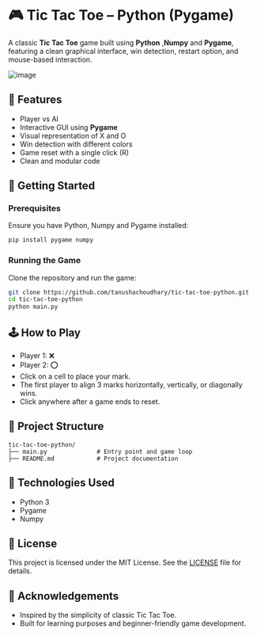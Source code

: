 # 🎮 Tic Tac Toe – Python (Pygame)

A classic **Tic Tac Toe** game built using **Python** ,**Numpy** and **Pygame**, featuring a clean graphical interface, win detection, restart option, and mouse-based interaction.

![image](https://github.com/user-attachments/assets/7ad0ff71-4b64-45b8-8a77-a6e3655e97b3)

## 🧠 Features

- Player vs AI
- Interactive GUI using **Pygame**
- Visual representation of X and O
- Win detection with different colors
- Game reset with a single click (R)
- Clean and modular code

## 🚀 Getting Started

### Prerequisites

Ensure you have Python, Numpy and Pygame installed:

```bash
pip install pygame numpy
````

### Running the Game

Clone the repository and run the game:

```bash
git clone https://github.com/tanushachoudhary/tic-tac-toe-python.git
cd tic-tac-toe-python
python main.py
```

## 🕹️ How to Play

* Player 1: ❌
* Player 2: ⭕
* Click on a cell to place your mark.
* The first player to align 3 marks horizontally, vertically, or diagonally wins.
* Click anywhere after a game ends to reset.

## 📁 Project Structure

```
tic-tac-toe-python/
├── main.py              # Entry point and game loop
├── README.md            # Project documentation
```

## 📌 Technologies Used

* Python 3
* Pygame
* Numpy

## 📃 License

This project is licensed under the MIT License. See the [LICENSE](LICENSE) file for details.

## 🙌 Acknowledgements

* Inspired by the simplicity of classic Tic Tac Toe.
* Built for learning purposes and beginner-friendly game development.
